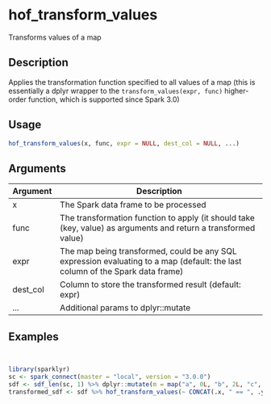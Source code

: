 # hof_transform_values


Transforms values of a map




## Description

Applies the transformation function specified to all values of a map
(this is essentially a dplyr wrapper to the `transform_values(expr, func)` higher-
order function, which is supported since Spark 3.0)





## Usage
```r
hof_transform_values(x, func, expr = NULL, dest_col = NULL, ...)
```




## Arguments


Argument      |Description
------------- |----------------
x | The Spark data frame to be processed
func | The transformation function to apply (it should take (key, value) as arguments and return a transformed value)
expr | The map being transformed, could be any SQL expression evaluating to a map (default: the last column of the Spark data frame)
dest_col | Column to store the transformed result (default: expr)
... | Additional params to dplyr::mutate






## Examples

```r


library(sparklyr)
sc <- spark_connect(master = "local", version = "3.0.0")
sdf <- sdf_len(sc, 1) %>% dplyr::mutate(m = map("a", 0L, "b", 2L, "c", -1L))
transformed_sdf <- sdf %>% hof_transform_values(~ CONCAT(.x, " == ", .y))

```





